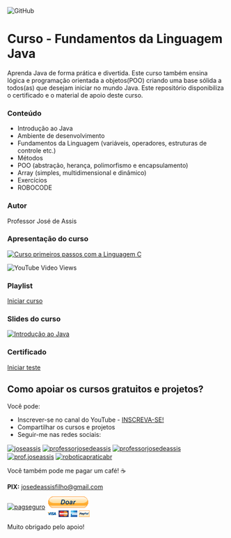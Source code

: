 ![GitHub](https://img.shields.io/github/license/professorjosedeassis/mysql)
# Curso - Fundamentos da Linguagem Java
Aprenda Java de forma prática e divertida. Este curso também ensina lógica e programação orientada a objetos(POO) criando uma base sólida a todos(as) que desejam iniciar no mundo Java. Este repositório disponibiliza o certificado e o material de apoio deste curso.
### Conteúdo
* Introdução ao Java
* Ambiente de desenvolvimento
* Fundamentos da Linguagem (variáveis, operadores, estruturas de controle etc.)
* Métodos
* POO (abstração, herança, polimorfismo e encapsulamento)
* Array (simples, multidimensional e dinâmico)
* Exercícios
* ROBOCODE
### Autor
Professor José de Assis
### Apresentação do curso
[![Curso primeiros passos com a Linguagem C](https://img.youtube.com/vi/srNtqw2LEBU/0.jpg)](https://youtu.be/srNtqw2LEBU "Asssistir no YouTube")

![YouTube Video Views](https://img.shields.io/youtube/views/srNtqw2LEBU?style=social)
### Playlist
[Iniciar curso](https://www.youtube.com/playlist?list=PLbEOwbQR9lqxdW98mY-40IZQ5i8ZZyeQx)
### Slides do curso
[![Introdução ao Java](https://github.com/professorjosedeassis/javaSE/blob/master/imagens/materialapoio.png)](https://www.slideshare.net/josedeassisfilho/java-primeiros-passos "Apresentação dos slides")
### Certificado
[Iniciar teste](https://forms.gle/xGDz46yvMu3wHJoWA)
## Como apoiar os cursos gratuitos e projetos?
Você pode:
- Inscrever-se no canal do YouTube - [INSCREVA-SE!](https://www.youtube.com/c/RoboticapraticaBr/?sub_confirmation=1)
- Compartilhar os cursos e projetos
- Seguir-me nas redes sociais:
<p align="left">
<a href="https://twitter.com/joseassis" target="blank"><img align="center" src="https://raw.githubusercontent.com/rahuldkjain/github-profile-readme-generator/master/src/images/icons/Social/twitter.svg" alt="joseassis" height="30" width="40" /></a>
<a href="https://linkedin.com/in/professorjosedeassis" target="blank"><img align="center" src="https://raw.githubusercontent.com/rahuldkjain/github-profile-readme-generator/master/src/images/icons/Social/linked-in-alt.svg" alt="professorjosedeassis" height="30" width="40" /></a>
<a href="https://fb.com/professorjosedeassis" target="blank"><img align="center" src="https://raw.githubusercontent.com/rahuldkjain/github-profile-readme-generator/master/src/images/icons/Social/facebook.svg" alt="professorjosedeassis" height="30" width="40" /></a>
<a href="https://instagram.com/prof.joseassis" target="blank"><img align="center" src="https://raw.githubusercontent.com/rahuldkjain/github-profile-readme-generator/master/src/images/icons/Social/instagram.svg" alt="prof.joseassis" height="30" width="40" /></a>
<a href="https://www.youtube.com/c/roboticapraticabr" target="blank"><img align="center" src="https://raw.githubusercontent.com/rahuldkjain/github-profile-readme-generator/master/src/images/icons/Social/youtube.svg" alt="roboticapraticabr" height="30" width="40" /></a>
</p>

Você também pode me pagar um café! ☕

 **PIX:** josedeassisfilho@gmail.com
<p align="left">
<a href="https://pag.ae/bmn72Gn" target="blank"><img align="center" src="https://github.com/professorjosedeassis/joseassis/blob/main/img/pagseguro.gif?raw=true" alt="pagseguro" /></a>
<a href="https://www.paypal.com/donate?business=SGD8GH9PHZFY4&item_name=Professor+Jos%C3%A9+de+Assis&currency_code=BRL" target="blank"><img align="center" src="https://github.com/professorjosedeassis/joseassis/blob/main/img/paypal.gif?raw=true" alt="paypal" /></a>
</p>

Muito obrigado pelo apoio!
